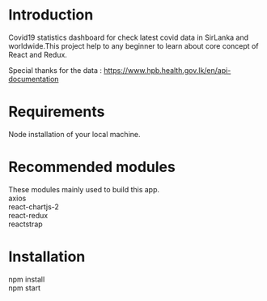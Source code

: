 # Introduction

Covid19 statistics dashboard for check latest covid data in SirLanka and worldwide.This project help to any beginner to learn about core concept of React and Redux.

Special thanks for the data : https://www.hpb.health.gov.lk/en/api-documentation

# Requirements

Node installation of your local machine.

# Recommended modules

These modules mainly used to build this app.</br>
axios</br>
react-chartjs-2</br>
react-redux</br>
reactstrap

# Installation

npm install</br>
npm start
